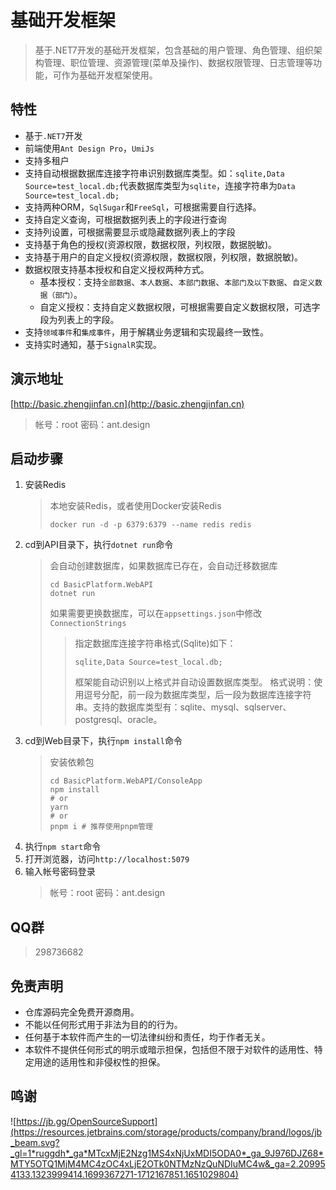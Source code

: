 # 基础开发框架
> 基于.NET7开发的基础开发框架，包含基础的用户管理、角色管理、组织架构管理、职位管理、资源管理(菜单及操作)、数据权限管理、日志管理等功能，可作为基础开发框架使用。

## 特性
- 基于`.NET7`开发
- 前端使用`Ant Design Pro`，`UmiJs`
- 支持多租户
- 支持自动根据数据库连接字符串识别数据库类型。如：`sqlite,Data Source=test_local.db;`代表数据库类型为`sqlite`，连接字符串为`Data Source=test_local.db;`
- 支持两种ORM，`SqlSugar`和`FreeSql`，可根据需要自行选择。
- 支持自定义查询，可根据数据列表上的字段进行查询
- 支持列设置，可根据需要显示或隐藏数据列表上的字段
- 支持基于角色的授权(资源权限，数据权限，列权限，数据脱敏)。
- 支持基于用户的自定义授权(资源权限，数据权限，列权限，数据脱敏)。
- 数据权限支持基本授权和自定义授权两种方式。
  - 基本授权：支持`全部数据`、`本人数据`、`本部门数据`、`本部门及以下数据`、`自定义数据（部门）`。
  - 自定义授权：支持自定义数据权限，可根据需要自定义数据权限，可选字段为列表上的字段。
- 支持`领域事件`和`集成事件`，用于解耦业务逻辑和实现最终一致性。
- 支持实时通知，基于`SignalR`实现。

## 演示地址
[http://basic.zhengjinfan.cn](http://basic.zhengjinfan.cn)
> 帐号：root
> 密码：ant.design

## 启动步骤
1. 安装Redis
   > 本地安装Redis，或者使用Docker安装Redis
   > ```shell
   > docker run -d -p 6379:6379 --name redis redis
   > ```
2. cd到API目录下，执行`dotnet run`命令
   > 会自动创建数据库，如果数据库已存在，会自动迁移数据库
   > ```shell
   > cd BasicPlatform.WebAPI
   > dotnet run
   > ```
   > 如果需要更换数据库，可以在`appsettings.json`中修改`ConnectionStrings`
   >> 指定数据库连接字符串格式(Sqlite)如下：
   >> ```
   >> sqlite,Data Source=test_local.db;
   >> ```
   >> 框架能自动识别以上格式并自动设置数据库类型。 
   >> 格式说明：使用逗号分配，前一段为数据库类型，后一段为数据库连接字符串。支持的数据库类型有：sqlite、mysql、sqlserver、postgresql、oracle。
3. cd到Web目录下，执行`npm install`命令
    > 安装依赖包
    > ```shell
    > cd BasicPlatform.WebAPI/ConsoleApp
    > npm install
    > # or
    > yarn
    > # or
    > pnpm i # 推荐使用pnpm管理
    > ```
4. 执行`npm start`命令
5. 打开浏览器，访问`http://localhost:5079`
6. 输入帐号密码登录 
   > 帐号：root
   > 密码：ant.design

## QQ群
> 298736682

## 免责声明
- 仓库源码完全免费开源商用。
- 不能以任何形式用于非法为目的的行为。
- 任何基于本软件而产生的一切法律纠纷和责任，均于作者无关。
- 本软件不提供任何形式的明示或暗示担保，包括但不限于对软件的适用性、特定用途的适用性和非侵权性的担保。

## 鸣谢
![https://jb.gg/OpenSourceSupport](https://resources.jetbrains.com/storage/products/company/brand/logos/jb_beam.svg?_gl=1*ruggdh*_ga*MTcxMjE2Nzg1MS4xNjUxMDI5ODA0*_ga_9J976DJZ68*MTY5OTQ1MjM4MC4zOC4xLjE2OTk0NTMzNzQuNDIuMC4w&_ga=2.209954133.1323999414.1699367271-1712167851.1651029804)